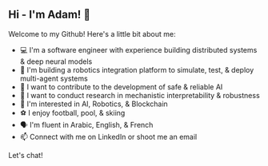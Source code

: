 ## Hi - I'm Adam! 👋

Welcome to my Github! Here's a little bit about me:

  - 💻 I'm a software engineer with experience building distributed systems & deep neural models
  - 🤖 I'm building a robotics integration platform to simulate, test, & deploy multi-agent systems
  - 🎯 I want to contribute to the development of safe & reliable AI
  - 🔬 I want to conduct research in mechanistic interpretability & robustness
  - 🌱 I'm interested in AI, Robotics, & Blockchain
  - ⚽️ I enjoy football, pool, & skiing
  - 🗣 I'm fluent in Arabic, English, & French
  - 📫 Connect with me on LinkedIn or shoot me an email



  Let's chat!

<!---
**AdamBelfki3/AdamBelfki3** is a ✨ _special_ ✨ repository because its `README.md` (this file) appears on your GitHub profile.

Here are some ideas to get you started:

- 🔭 I’m currently working on ...
- 🌱 I’m currently learning ...
- 👯 I’m looking to collaborate on ...
- 🤔 I’m looking for help with ...
- 💬 Ask me about ...
- 📫 Connect with me on LinkedIn
- 😄 Pronouns: ...
- ⚡ Fun fact: ...
--->
